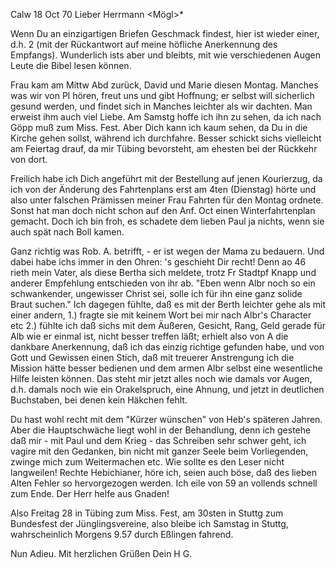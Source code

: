  Calw 18 Oct 70
Lieber Herrmann <Mögl>*

Wenn Du an einzigartigen Briefen Geschmack findest, hier ist wieder einer, d.h. 2 (mit der Rückantwort auf meine höfliche Anerkennung des Empfangs). Wunderlich ists aber und bleibts, mit wie verschiedenen Augen Leute die Bibel lesen können.

Frau kam am Mittw Abd zurück, David und Marie diesen Montag. Manches was wir von Pl hören, freut uns und gibt Hoffnung; er selbst will sicherlich gesund werden, und findet sich in Manches leichter als wir dachten. Man erweist ihm auch viel Liebe. Am Samstg hoffe ich ihn zu sehen, da ich nach Göpp muß zum Miss. Fest. Aber Dich kann ich kaum sehen, da Du in die Kirche gehen sollst, während ich durchfahre. Besser schickt sichs vielleicht am Feiertag drauf, da mir Tübing bevorsteht, am ehesten bei der Rückkehr von dort.

Freilich habe ich Dich angeführt mit der Bestellung auf jenen Kourierzug, da ich von der Änderung des Fahrtenplans erst am 4ten (Dienstag) hörte und also unter falschen Prämissen meiner Frau Fahrten für den Montag ordnete. Sonst hat man doch nicht schon auf den Anf. Oct einen Winterfahrtenplan gemacht. Doch ich bin froh, es schadete dem lieben Paul ja nichts, wenn sie auch spät nach Boll kamen.

Ganz richtig was Rob. A. betrifft, - er ist wegen der Mama zu bedauern. Und dabei habe ichs immer in den Ohren: 's geschieht Dir recht! Denn ao 46 rieth mein Vater, als diese Bertha sich meldete, trotz Fr Stadtpf Knapp und anderer Empfehlung entschieden von ihr ab. "Eben wenn Albr noch so ein schwankender, ungewisser Christ sei, solle ich für ihn eine ganz solide Braut suchen." Ich dagegen fühlte, daß es mit der Berth leichter gehe als mit einer andern, 1.) fragte sie mit keinem Wort bei mir nach Albr's Character etc 2.) fühlte ich daß sichs mit dem Äußeren, Gesicht, Rang, Geld gerade für Alb wie er einmal ist, nicht besser treffen läßt; erhielt also von A die dankbare Anerkennung, daß ich das einzig richtige gefunden habe, und von Gott und Gewissen einen Stich, daß mit treuerer Anstrengung ich die Mission hätte besser bedienen und dem armen Albr selbst eine wesentliche Hilfe leisten können. Das steht mir jetzt alles noch wie damals vor Augen, d.h. damals noch wie ein Orakelspruch, eine Ahnung, und jetzt in deutlichen Buchstaben, bei denen kein Häkchen fehlt.

Du hast wohl recht mit dem "Kürzer wünschen" von Heb's späteren Jahren. Aber die Hauptschwäche liegt wohl in der Behandlung, denn ich gestehe daß mir - mit Paul und dem Krieg - das Schreiben sehr schwer geht, ich vagire mit den Gedanken, bin nicht mit ganzer Seele beim Vorliegenden, zwinge mich zum Weitermachen etc. Wie sollte es den Leser nicht langweilen! Rechte Hebichianer, höre ich, seien auch böse, daß des lieben Alten Fehler so hervorgezogen werden. Ich eile von 59 an vollends schnell zum Ende. Der Herr helfe aus Gnaden!

Also Freitag 28 in Tübing zum Miss. Fest, am 30sten in Stuttg zum Bundesfest der Jünglingsvereine, also bleibe ich Samstag in Stuttg, wahrscheinlich Morgens 9.57 durch Eßlingen fahrend.

 Nun Adieu. Mit herzlichen Grüßen
 Dein H G.

